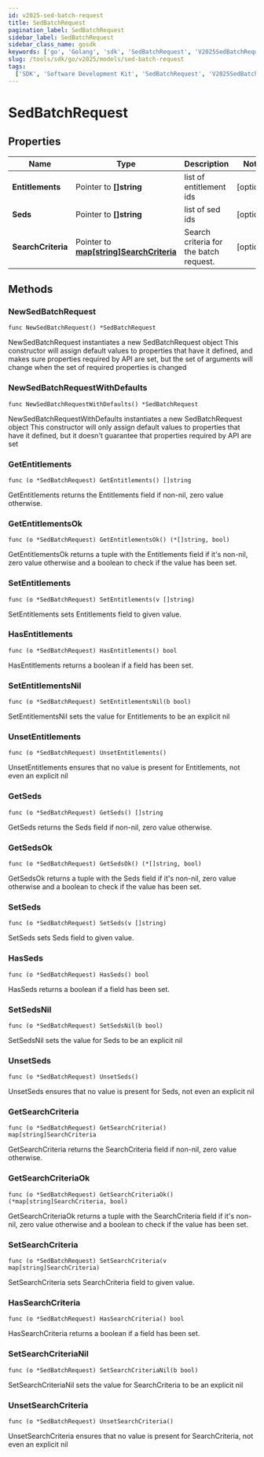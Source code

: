 ```yaml
---
id: v2025-sed-batch-request
title: SedBatchRequest
pagination_label: SedBatchRequest
sidebar_label: SedBatchRequest
sidebar_class_name: gosdk
keywords: ['go', 'Golang', 'sdk', 'SedBatchRequest', 'V2025SedBatchRequest']
slug: /tools/sdk/go/v2025/models/sed-batch-request
tags:
  ['SDK', 'Software Development Kit', 'SedBatchRequest', 'V2025SedBatchRequest']
---
```


# SedBatchRequest

## Properties

| Name | Type | Description | Notes |
| --- | --- | --- | --- |
| **Entitlements** | Pointer to **[]string** | list of entitlement ids | [optional] |
| **Seds** | Pointer to **[]string** | list of sed ids | [optional] |
| **SearchCriteria** | Pointer to [**map[string]SearchCriteria**](search-criteria) | Search criteria for the batch request. | [optional] |

## Methods

### NewSedBatchRequest

`func NewSedBatchRequest() *SedBatchRequest`

NewSedBatchRequest instantiates a new SedBatchRequest object This constructor will assign default values to properties that have it defined, and makes sure properties required by API are set, but the set of arguments will change when the set of required properties is changed

### NewSedBatchRequestWithDefaults

`func NewSedBatchRequestWithDefaults() *SedBatchRequest`

NewSedBatchRequestWithDefaults instantiates a new SedBatchRequest object This constructor will only assign default values to properties that have it defined, but it doesn't guarantee that properties required by API are set

### GetEntitlements

`func (o *SedBatchRequest) GetEntitlements() []string`

GetEntitlements returns the Entitlements field if non-nil, zero value otherwise.

### GetEntitlementsOk

`func (o *SedBatchRequest) GetEntitlementsOk() (*[]string, bool)`

GetEntitlementsOk returns a tuple with the Entitlements field if it's non-nil, zero value otherwise and a boolean to check if the value has been set.

### SetEntitlements

`func (o *SedBatchRequest) SetEntitlements(v []string)`

SetEntitlements sets Entitlements field to given value.

### HasEntitlements

`func (o *SedBatchRequest) HasEntitlements() bool`

HasEntitlements returns a boolean if a field has been set.

### SetEntitlementsNil

`func (o *SedBatchRequest) SetEntitlementsNil(b bool)`

SetEntitlementsNil sets the value for Entitlements to be an explicit nil

### UnsetEntitlements

`func (o *SedBatchRequest) UnsetEntitlements()`

UnsetEntitlements ensures that no value is present for Entitlements, not even an explicit nil

### GetSeds

`func (o *SedBatchRequest) GetSeds() []string`

GetSeds returns the Seds field if non-nil, zero value otherwise.

### GetSedsOk

`func (o *SedBatchRequest) GetSedsOk() (*[]string, bool)`

GetSedsOk returns a tuple with the Seds field if it's non-nil, zero value otherwise and a boolean to check if the value has been set.

### SetSeds

`func (o *SedBatchRequest) SetSeds(v []string)`

SetSeds sets Seds field to given value.

### HasSeds

`func (o *SedBatchRequest) HasSeds() bool`

HasSeds returns a boolean if a field has been set.

### SetSedsNil

`func (o *SedBatchRequest) SetSedsNil(b bool)`

SetSedsNil sets the value for Seds to be an explicit nil

### UnsetSeds

`func (o *SedBatchRequest) UnsetSeds()`

UnsetSeds ensures that no value is present for Seds, not even an explicit nil

### GetSearchCriteria

`func (o *SedBatchRequest) GetSearchCriteria() map[string]SearchCriteria`

GetSearchCriteria returns the SearchCriteria field if non-nil, zero value otherwise.

### GetSearchCriteriaOk

`func (o *SedBatchRequest) GetSearchCriteriaOk() (*map[string]SearchCriteria, bool)`

GetSearchCriteriaOk returns a tuple with the SearchCriteria field if it's non-nil, zero value otherwise and a boolean to check if the value has been set.

### SetSearchCriteria

`func (o *SedBatchRequest) SetSearchCriteria(v map[string]SearchCriteria)`

SetSearchCriteria sets SearchCriteria field to given value.

### HasSearchCriteria

`func (o *SedBatchRequest) HasSearchCriteria() bool`

HasSearchCriteria returns a boolean if a field has been set.

### SetSearchCriteriaNil

`func (o *SedBatchRequest) SetSearchCriteriaNil(b bool)`

SetSearchCriteriaNil sets the value for SearchCriteria to be an explicit nil

### UnsetSearchCriteria

`func (o *SedBatchRequest) UnsetSearchCriteria()`

UnsetSearchCriteria ensures that no value is present for SearchCriteria, not even an explicit nil
